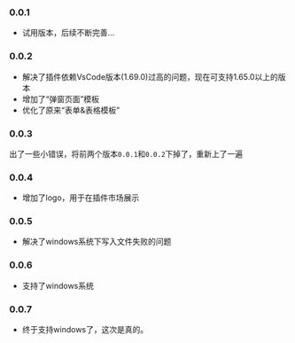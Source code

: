 ### 0.0.1

- 试用版本，后续不断完善...

### 0.0.2

- 解决了插件依赖VsCode版本(1.69.0)过高的问题，现在可支持1.65.0以上的版本
- 增加了“弹窗页面”模板
- 优化了原来“表单&表格模板”

### 0.0.3

出了一些小错误，将前两个版本`0.0.1`和`0.0.2`下掉了，重新上了一遍
### 0.0.4

- 增加了logo，用于在插件市场展示

### 0.0.5

- 解决了windows系统下写入文件失败的问题

### 0.0.6

- 支持了windows系统

### 0.0.7

- 终于支持windows了，这次是真的。